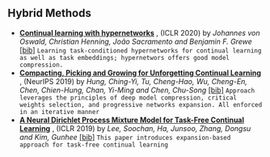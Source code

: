 
## Hybrid Methods
- [**Continual learning with hypernetworks**](https://openreview.net/forum?id=SJgwNerKvB) , (ICLR 2020) by *Johannes von Oswald, Christian Henning, João Sacramento and Benjamin F. Grewe* [[bib]](https://github.com/optimass/continual_learning_papers/blob/master/bibtex.bib#L841-L848) 
``` Learning task-conditioned hypernetworks for continual learning as well as task embeddings; hypernetwors offers good model compression. ``` 
- [**Compacting, Picking and Growing for Unforgetting Continual Learning**](https://arxiv.org/abs/1910.06562) , (NeurIPS 2019) by *Hung, Ching-Yi, Tu, Cheng-Hao, Wu, Cheng-En, Chen, Chien-Hung, Chan, Yi-Ming and Chen, Chu-Song* [[bib]](https://github.com/optimass/continual_learning_papers/blob/master/bibtex.bib#L370-L378) 
``` Approach leverages the principles of deep model compression, critical weights selection, and progressive networks expansion. All enforced in an iterative manner ``` 
- [**A Neural Dirichlet Process Mixture Model for Task-Free Continual Learning**](https://arxiv.org/pdf/2001.00689.pdf) , (ICLR 2019) by *Lee, Soochan, Ha, Junsoo, Zhang, Dongsu and Kim, Gunhee* [[bib]](https://github.com/optimass/continual_learning_papers/blob/master/bibtex.bib#L1376-L1383) 
``` This paper introduces expansion-based approach for task-free continual learning ``` 
